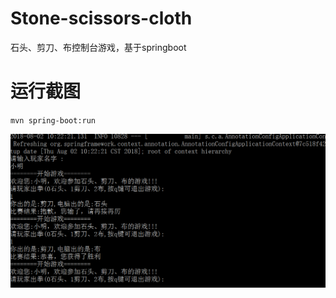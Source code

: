 # Stone-scissors-cloth
石头、剪刀、布控制台游戏，基于springboot

# 运行截图

`mvn spring-boot:run`

![截图1](https://raw.githubusercontent.com/jellyflu/pub_resouces/master/Stone-scissors-cloth/1.png) 

